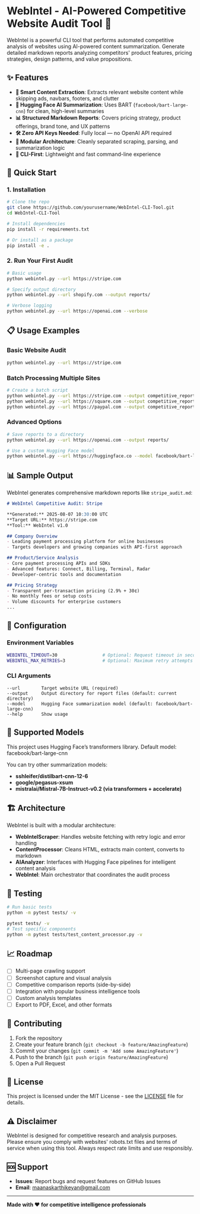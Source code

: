 # WebIntel - AI-Powered Competitive Website Audit Tool 🚀

WebIntel is a powerful CLI tool that performs automated competitive analysis of websites using AI-powered content summarization. Generate detailed markdown reports analyzing competitors' product features, pricing strategies, design patterns, and value propositions.

## ✨ Features

- **🎯 Smart Content Extraction**: Extracts relevant website content while skipping ads, navbars, footers, and clutter
- **🤖 Hugging Face AI Summarization**: Uses BART (`facebook/bart-large-cnn`) for clean, high-level summaries
- **📊 Structured Markdown Reports**: Covers pricing strategy, product offerings, brand tone, and UX patterns
- **🛠️ Zero API Keys Needed**: Fully local — no OpenAI API required
- **🧱 Modular Architecture**: Cleanly separated scraping, parsing, and summarization logic
- **📁 CLI-First**: Lightweight and fast command-line experience

## 🚀 Quick Start

### 1. Installation

```bash
# Clone the repo
git clone https://github.com/yourusername/WebIntel-CLI-Tool.git
cd WebIntel-CLI-Tool

# Install dependencies
pip install -r requirements.txt

# Or install as a package
pip install -e .
```

### 2. Run Your First Audit

```bash
# Basic usage
python webintel.py --url https://stripe.com

# Specify output directory
python webintel.py --url shopify.com --output reports/

# Verbose logging
python webintel.py --url https://openai.com --verbose
```

## 📋 Usage Examples

### Basic Website Audit
```bash
python webintel.py --url https://stripe.com
```

### Batch Processing Multiple Sites
```bash
# Create a batch script
python webintel.py --url https://stripe.com --output competitive_reports/
python webintel.py --url https://square.com --output competitive_reports/
python webintel.py --url https://paypal.com --output competitive_reports/
```

### Advanced Options
```bash
# Save reports to a directory
python webintel.py --url https://openai.com --output reports/

# Use a custom Hugging Face model
python webintel.py --url https://huggingface.co --model facebook/bart-large-cnn

```

## 📊 Sample Output

WebIntel generates comprehensive markdown reports like `stripe_audit.md`:

```markdown
# WebIntel Competitive Audit: Stripe

**Generated:** 2025-08-07 10:30:00 UTC
**Target URL:** https://stripe.com
**Tool:** WebIntel v1.0

## Company Overview
- Leading payment processing platform for online businesses
- Targets developers and growing companies with API-first approach

## Product/Service Analysis
- Core payment processing APIs and SDKs
- Advanced features: Connect, Billing, Terminal, Radar
- Developer-centric tools and documentation

## Pricing Strategy
- Transparent per-transaction pricing (2.9% + 30¢)
- No monthly fees or setup costs
- Volume discounts for enterprise customers
...
```

## 🔧 Configuration

### Environment Variables
```bash
WEBINTEL_TIMEOUT=30                 # Optional: Request timeout in seconds
WEBINTEL_MAX_RETRIES=3              # Optional: Maximum retry attempts
```

### CLI Arguments
```
--url        Target website URL (required)
--output     Output directory for report files (default: current directory)
--model      Hugging Face summarization model (default: facebook/bart-large-cnn)
--help       Show usage
```

## 🧠 Supported Models
This project uses Hugging Face’s transformers library. Default model:
facebook/bart-large-cnn

You can try other summarization models:

- **sshleifer/distilbart-cnn-12-6**
- **google/pegasus-xsum**
- **mistralai/Mistral-7B-Instruct-v0.2 (via transformers + accelerate)**

## 🏗️ Architecture

WebIntel is built with a modular architecture:

- **WebIntelScraper**: Handles website fetching with retry logic and error handling
- **ContentProcessor**: Cleans HTML, extracts main content, converts to markdown
- **AIAnalyzer**: Interfaces with Hugging Face pipelines for intelligent content analysis
- **WebIntel**: Main orchestrator that coordinates the audit process

## 🧪 Testing

```bash
# Run basic tests
python -m pytest tests/ -v

pytest tests/ -v
# Test specific components
python -m pytest tests/test_content_processor.py -v
```

## 📈 Roadmap

- [ ] Multi-page crawling support
- [ ] Screenshot capture and visual analysis
- [ ] Competitive comparison reports (side-by-side)
- [ ] Integration with popular business intelligence tools
- [ ] Custom analysis templates
- [ ] Export to PDF, Excel, and other formats

## 🤝 Contributing

1. Fork the repository
2. Create your feature branch (`git checkout -b feature/AmazingFeature`)
3. Commit your changes (`git commit -m 'Add some AmazingFeature'`)
4. Push to the branch (`git push origin feature/AmazingFeature`)
5. Open a Pull Request

## 📄 License

This project is licensed under the MIT License - see the [LICENSE](LICENSE) file for details.

## ⚠️ Disclaimer

WebIntel is designed for competitive research and analysis purposes. Please ensure you comply with websites' robots.txt files and terms of service when using this tool. Always respect rate limits and use responsibly.

## 🆘 Support

- **Issues**: Report bugs and request features on GitHub Issues
- **Email**: maanaskarthikeyan@gmail.com

---

**Made with ❤️ for competitive intelligence professionals**
